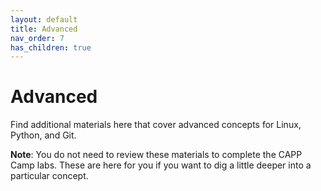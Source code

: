 ```yaml
---
layout: default
title: Advanced
nav_order: 7
has_children: true
---
```


# Advanced

Find additional materials here that cover advanced concepts for Linux, Python, and Git.

**Note**: You do not need to review these materials to complete the CAPP Camp labs. These are here for you if you want to dig a little deeper into a particular concept.